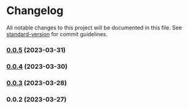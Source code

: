 # Changelog

All notable changes to this project will be documented in this file. See [standard-version](https://github.com/conventional-changelog/standard-version) for commit guidelines.

### [0.0.5](https://github.com/SethEden/HayStaller/compare/v0.0.4...v0.0.5) (2023-03-31)

### [0.0.4](https://github.com/SethEden/HayStaller/compare/v0.0.3...v0.0.4) (2023-03-30)

### [0.0.3](https://github.com/SethEden/HayStaller/compare/v0.0.2...v0.0.3) (2023-03-28)

### 0.0.2 (2023-03-27)
